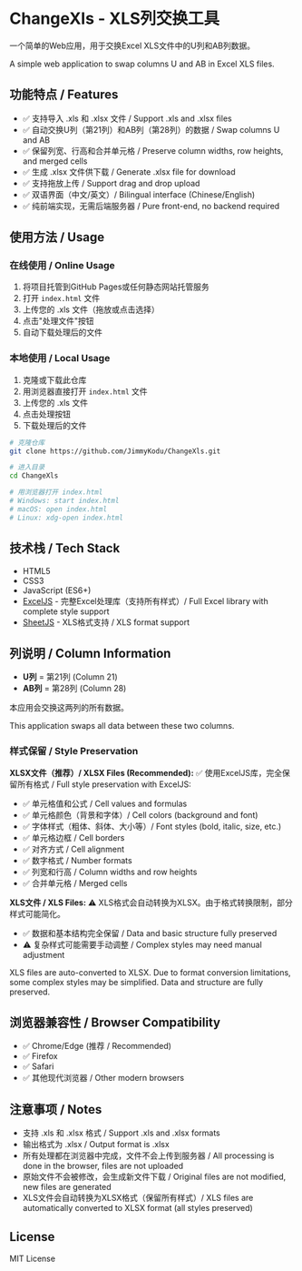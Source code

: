 # ChangeXls - XLS列交换工具

一个简单的Web应用，用于交换Excel XLS文件中的U列和AB列数据。

A simple web application to swap columns U and AB in Excel XLS files.

## 功能特点 / Features

- ✅ 支持导入 .xls 和 .xlsx 文件 / Support .xls and .xlsx files
- ✅ 自动交换U列（第21列）和AB列（第28列）的数据 / Swap columns U and AB
- ✅ 保留列宽、行高和合并单元格 / Preserve column widths, row heights, and merged cells
- ✅ 生成 .xlsx 文件供下载 / Generate .xlsx file for download
- ✅ 支持拖放上传 / Support drag and drop upload
- ✅ 双语界面（中文/英文）/ Bilingual interface (Chinese/English)
- ✅ 纯前端实现，无需后端服务器 / Pure front-end, no backend required

## 使用方法 / Usage

### 在线使用 / Online Usage

1. 将项目托管到GitHub Pages或任何静态网站托管服务
2. 打开 `index.html` 文件
3. 上传您的 .xls 文件（拖放或点击选择）
4. 点击"处理文件"按钮
5. 自动下载处理后的文件

### 本地使用 / Local Usage

1. 克隆或下载此仓库
2. 用浏览器直接打开 `index.html` 文件
3. 上传您的 .xls 文件
4. 点击处理按钮
5. 下载处理后的文件

```bash
# 克隆仓库
git clone https://github.com/JimmyKodu/ChangeXls.git

# 进入目录
cd ChangeXls

# 用浏览器打开 index.html
# Windows: start index.html
# macOS: open index.html
# Linux: xdg-open index.html
```

## 技术栈 / Tech Stack

- HTML5
- CSS3
- JavaScript (ES6+)
- [ExcelJS](https://github.com/exceljs/exceljs) - 完整Excel处理库（支持所有样式）/ Full Excel library with complete style support
- [SheetJS](https://sheetjs.com/) - XLS格式支持 / XLS format support

## 列说明 / Column Information

- **U列** = 第21列 (Column 21)
- **AB列** = 第28列 (Column 28)

本应用会交换这两列的所有数据。

This application swaps all data between these two columns.

### 样式保留 / Style Preservation

**XLSX文件（推荐）/ XLSX Files (Recommended):**
✅ 使用ExcelJS库，完全保留所有格式 / Full style preservation with ExcelJS:
- ✅ 单元格值和公式 / Cell values and formulas
- ✅ 单元格颜色（背景和字体）/ Cell colors (background and font)
- ✅ 字体样式（粗体、斜体、大小等）/ Font styles (bold, italic, size, etc.)
- ✅ 单元格边框 / Cell borders
- ✅ 对齐方式 / Cell alignment
- ✅ 数字格式 / Number formats
- ✅ 列宽和行高 / Column widths and row heights
- ✅ 合并单元格 / Merged cells

**XLS文件 / XLS Files:**
⚠️ XLS格式会自动转换为XLSX。由于格式转换限制，部分样式可能简化。
- ✅ 数据和基本结构完全保留 / Data and basic structure fully preserved  
- ⚠️ 复杂样式可能需要手动调整 / Complex styles may need manual adjustment

XLS files are auto-converted to XLSX. Due to format conversion limitations, some complex styles may be simplified. Data and structure are fully preserved.

## 浏览器兼容性 / Browser Compatibility

- ✅ Chrome/Edge (推荐 / Recommended)
- ✅ Firefox
- ✅ Safari
- ✅ 其他现代浏览器 / Other modern browsers

## 注意事项 / Notes

- 支持 .xls 和 .xlsx 格式 / Support .xls and .xlsx formats
- 输出格式为 .xlsx / Output format is .xlsx
- 所有处理都在浏览器中完成，文件不会上传到服务器 / All processing is done in the browser, files are not uploaded
- 原始文件不会被修改，会生成新文件下载 / Original files are not modified, new files are generated
- XLS文件会自动转换为XLSX格式（保留所有样式）/ XLS files are automatically converted to XLSX format (all styles preserved)

## License

MIT License